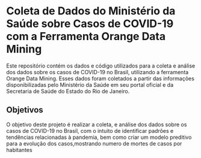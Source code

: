 # Coleta de Dados do Ministério da Saúde sobre Casos de COVID-19 com a Ferramenta Orange Data Mining

<p>Este repositório contém os dados e código utilizados para a coleta e análise dos dados sobre os casos de COVID-19 no Brasil, utilizando a ferramenta Orange Data Mining. Esses dados foram coletados a partir das informações disponibilizadas pelo Ministério da Saúde em seu portal oficial e da Secretaria de Saúde do Estado do Rio de Janeiro.</p>

<h2>Objetivos</h2>
<p>O objetivo deste projeto é realizar a coleta, e análise dos dados sobre os casos de COVID-19 no Brasil, com o intuito de identificar padrões e tendências relacionadas à pandemia, bem como criar um modelo preditivo para a evolução dos casos,mostrando numero de mortes de casos por habitantes </p>


